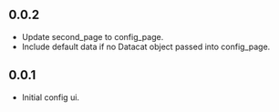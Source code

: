 ## 0.0.2

* Update second_page to config_page.
* Include default data if no Datacat object passed into config_page.

## 0.0.1

* Initial config ui.
